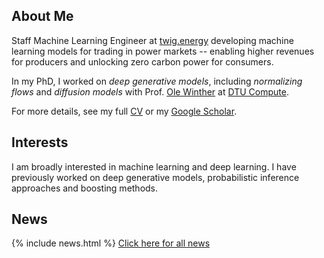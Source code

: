 ## About Me

Staff Machine Learning Engineer at [twig.energy](https://www.twig.energy/) developing machine learning models for trading in power markets -- enabling higher revenues for producers and unlocking zero carbon power for consumers.

In my PhD, I worked on *deep generative models*, including *normalizing flows* and *diffusion models* with Prof. [Ole Winther](http://cogsys.imm.dtu.dk/staff/winther/) at [DTU Compute](http://www.compute.dtu.dk/english).

For more details, see my full [CV](/files/cv.pdf) or my [Google Scholar](https://scholar.google.com/citations?user=-sbw1JIAAAAJ&hl=en).

## Interests

I am broadly interested in machine learning and deep learning. I have previously worked on deep generative models, probabilistic inference approaches and boosting methods. 

## News

{% include news.html %}
[Click here for all news](/news/)

